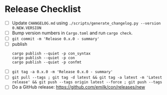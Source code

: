 # Release Checklist

* [ ] Update `CHANGELOG.md` using `./scripts/generate_changelog.py --version 0.NEW.VERSION`
* [ ] Bump version numbers in `Cargo.toml` and run `cargo check`.
* [ ] `git commit -m 'Release 0.x.0 - summary'`
* [ ] publish
    ```
    cargo publish --quiet -p con_syntax
    cargo publish --quiet -p con
    cargo publish --quiet -p confmt
    ```
* [ ] `git tag -a 0.x.0 -m 'Release 0.x.0 - summary'`
* [ ] `git pull --tags ; git tag -d latest && git tag -a latest -m 'Latest release' && git push --tags origin latest --force ; git push --tags`
* [ ] Do a GitHub release: https://github.com/emilk/con/releases/new
